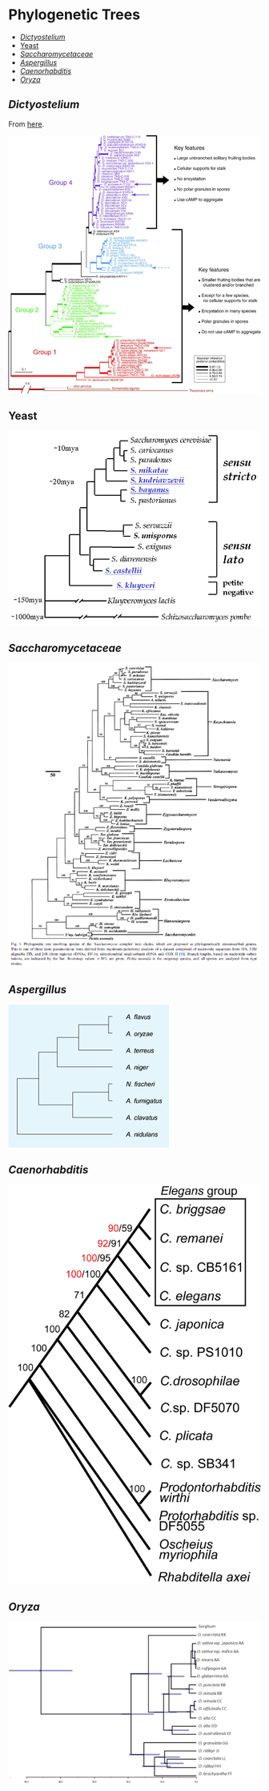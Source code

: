 # Phylogenetic Trees

[TOC]: # " "
- [*Dictyostelium*](#dictyostelium)
- [Yeast](#yeast)
- [*Saccharomycetaceae*](#saccharomycetaceae)
- [*Aspergillus*](#aspergillus)
- [*Caenorhabditis*](#caenorhabditis)
- [*Oryza*](#oryza)


## *Dictyostelium*

From [here](http://dev.biologists.org/content/138/3/387).

![Dictyostelium](images/Dictyostelium.jpeg)

## Yeast

![yeast](images/yeast.png)

## *Saccharomycetaceae*


![Saccharomycetaceae](images/Saccharomycetaceae.png)


## *Aspergillus*

![Aspergillus](images/Aspergillus.png)


## *Caenorhabditis*

![Caenorhabditis](images/Caenorhabditis.jpeg)

## *Oryza*

![Oryza](images/Oryza.png)

